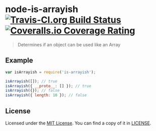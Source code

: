 # node-is-arrayish [![Travis-CI.org Build Status](https://img.shields.io/travis/Qix-/node-is-arrayish.svg?style=flat-square)](https://travis-ci.org/Qix-/node-is-arrayish) [![Coveralls.io Coverage Rating](https://img.shields.io/coveralls/Qix-/node-is-arrayish.svg?style=flat-square)](https://coveralls.io/r/Qix-/node-is-arrayish)

> Determines if an object can be used like an Array

## Example

```javascript
var isArrayish = require('is-arrayish');

isArrayish([]); // true
isArrayish({ __proto__: [] }); // true
isArrayish({}); // false
isArrayish({ length: 10 }); // false
```

## License

Licensed under the [MIT License](http://opensource.org/licenses/MIT).
You can find a copy of it in [LICENSE](LICENSE).

